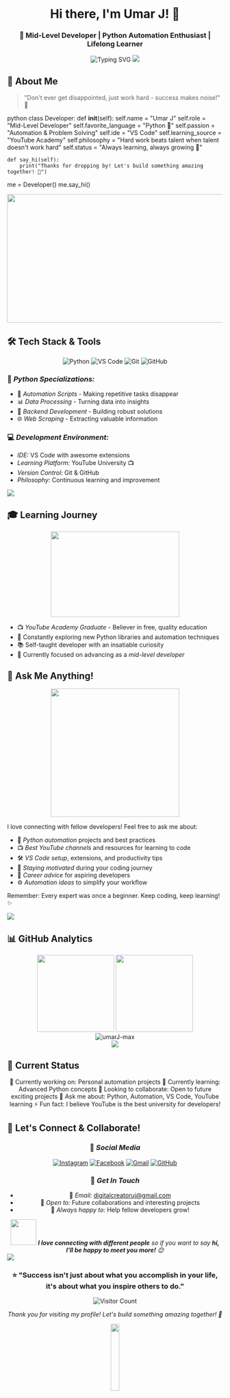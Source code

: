 <div align="center">

# Hi there, I'm Umar J! 👋
### 🚀 Mid-Level Developer | Python Automation Enthusiast | Lifelong Learner

<img src="https://readme-typing-svg.herokuapp.com?font=Fira+Code&size=22&duration=3000&pause=1000&color=00D4FF&center=true&vCenter=true&multiline=true&width=600&height=100&lines=🐍+Python+Automation+Enthusiast;📺+YouTube+Academy+Graduate;💻+VS+Code+Power+User;✨+Always+Learning%2C+Always+Growing!" alt="Typing SVG" />



<img src="https://user-images.githubusercontent.com/73097560/115834477-dbab4500-a447-11eb-908a-139a6edaec5c.gif">

</div>

## 🎯 About Me

> "Don't ever get disappointed, just work hard - success makes noise!" 💪

python
class Developer:
    def __init__(self):
        self.name = "Umar J"
        self.role = "Mid-Level Developer"
        self.favorite_language = "Python 🐍"
        self.passion = "Automation & Problem Solving"
        self.ide = "VS Code"
        self.learning_source = "YouTube Academy"
        self.philosophy = "Hard work beats talent when talent doesn't work hard"
        self.status = "Always learning, always growing 🌱"
    
    def say_hi(self):
        print("Thanks for dropping by! Let's build something amazing together! 🚀")

me = Developer()
me.say_hi()


<div align="center">
<img src="https://media.giphy.com/media/dWesBcTLavkZuG35MI/giphy.gif" width="600" height="300"/>
</div>

## 🛠 Tech Stack & Tools

<div align="center">

![Python](https://img.shields.io/badge/Python-3776AB?style=for-the-badge&logo=python&logoColor=white)
![VS Code](https://img.shields.io/badge/VS_Code-007ACC?style=for-the-badge&logo=visual-studio-code&logoColor=white)
![Git](https://img.shields.io/badge/Git-F05032?style=for-the-badge&logo=git&logoColor=white)
![GitHub](https://img.shields.io/badge/GitHub-181717?style=for-the-badge&logo=github&logoColor=white)

</div>

### 🐍 *Python Specializations:*
- 🤖 *Automation Scripts* - Making repetitive tasks disappear
- 📊 *Data Processing* - Turning data into insights
- 🔧 *Backend Development* - Building robust solutions
- 🌐 *Web Scraping* - Extracting valuable information

### 💻 *Development Environment:*
- *IDE:* VS Code with awesome extensions
- *Learning Platform:* YouTube University 📺
- *Version Control:* Git & GitHub
- *Philosophy:* Continuous learning and improvement

<img src="https://user-images.githubusercontent.com/73097560/115834477-dbab4500-a447-11eb-908a-139a6edaec5c.gif">

## 🎓 Learning Journey

<div align="center">
<img src="https://media.giphy.com/media/LaVp0AyqR5bGsC5Cbm/giphy.gif" width="300" height="200"/>
</div>

- 📺 *YouTube Academy Graduate* - Believer in free, quality education
- 🔄 Constantly exploring new Python libraries and automation techniques
- 📚 Self-taught developer with an insatiable curiosity
- 🎯 Currently focused on advancing as a *mid-level developer*

## 💬 Ask Me Anything!

<div align="center">
<img src="https://media.giphy.com/media/MeJgB3yMMwIaHmKD4z/giphy.gif" width="300"/>
</div>

I love connecting with fellow developers! Feel free to ask me about:

- 🐍 *Python automation* projects and best practices
- 📺 *Best YouTube channels* and resources for learning to code  
- 🛠 *VS Code setup*, extensions, and productivity tips
- 💪 *Staying motivated* during your coding journey
- 🚀 *Career advice* for aspiring developers
- ⚙ *Automation ideas* to simplify your workflow

Remember: Every expert was once a beginner. Keep coding, keep learning! ✨

<img src="https://user-images.githubusercontent.com/73097560/115834477-dbab4500-a447-11eb-908a-139a6edaec5c.gif">

## 📊 GitHub Analytics

<div align="center">
<img height="180em" src="https://github-readme-stats.vercel.app/api?username=umarJ-max&show_icons=true&theme=tokyonight&include_all_commits=true&count_private=true"/>
<img height="180em" src="https://github-readme-stats.vercel.app/api/top-langs/?username=umarJ-max&layout=compact&langs_count=7&theme=tokyonight"/>
</div>

<div align="center">
<img src="https://github-readme-streak-stats.herokuapp.com/?user=umarJ-max&theme=tokyonight" alt="umarJ-max" />
</div>

<div align="center">
<img src="https://github-readme-activity-graph.vercel.app/graph?username=umarJ-max&theme=tokyo-night&bg_color=1a1b27&color=38bdae&line=70a5fd&point=bf91f3&area=true&hide_border=true" />
</div>

## 🌟 Current Status

<div align="center">


🔭 Currently working on: Personal automation projects
🌱 Currently learning: Advanced Python concepts
👯 Looking to collaborate: Open to future exciting projects
💬 Ask me about: Python, Automation, VS Code, YouTube learning
⚡ Fun fact: I believe YouTube is the best university for developers!


</div>

## 🤝 Let's Connect & Collaborate!

<div align="center">

### 📱 *Social Media*

[![Instagram](https://img.shields.io/badge/Instagram-E4405F?style=for-the-badge&logo=instagram&logoColor=white)](https://www.instagram.com/umar.j0_?igsh=MWR1djRyeWk4c2dvdA==)
[![Facebook](https://img.shields.io/badge/Facebook-1877F2?style=for-the-badge&logo=facebook&logoColor=white)](https://www.facebook.com/share/1GjdpXw9CB/)
[![Gmail](https://img.shields.io/badge/Gmail-D14836?style=for-the-badge&logo=gmail&logoColor=white)](mailto:digitalcreatoruj@gmail.com)
[![GitHub](https://img.shields.io/badge/GitHub-100000?style=for-the-badge&logo=github&logoColor=white)](https://github.com/umarJ-max)

### 💌 *Get In Touch*
- 📧 *Email:* digitalcreatoruj@gmail.com  
- 🚀 *Open to:* Future collaborations and interesting projects
- 🌟 *Always happy to:* Help fellow developers grow!

</div>

<div align="center">
<img src="https://media.giphy.com/media/LnQjpWaON8nhr21vNW/giphy.gif" width="60"> <em><b>I love connecting with different people</b> so if you want to say <b>hi, I'll be happy to meet you more!</b> 😊</em>
</div>

<img src="https://user-images.githubusercontent.com/73097560/115834477-dbab4500-a447-11eb-908a-139a6edaec5c.gif">

<div align="center">

### ⭐ "Success isn't just about what you accomplish in your life, it's about what you inspire others to do."

![Visitor Count](https://profile-counter.glitch.me/umarJ-max/count.svg)

*Thank you for visiting my profile! Let's build something amazing together! 🚀*

<img src="https://media.giphy.com/media/jpVnC65DmYeyRL4LHS/giphy.gif" width="20%">

</div>

<!---
umarJ-max/umarJ-max is a ✨ special ✨ repository because its README.md (this file) appears on your GitHub profile.
You can click the Preview link to take a look at your changes.
--->
